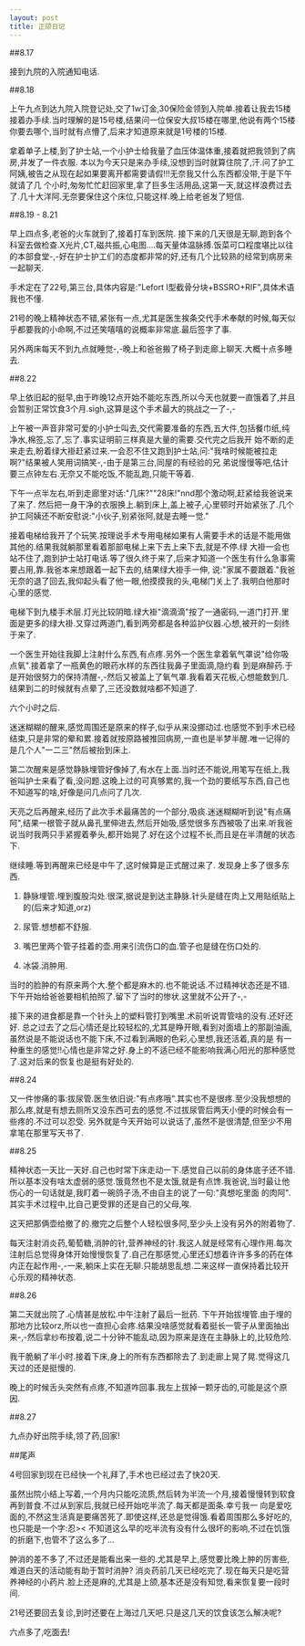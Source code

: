 ```yaml
---
layout: post
title: 正颌日记
---
```

##8.17

接到九院的入院通知电话.

##8.18

上午九点到达九院入院登记处,交了1w订金,30保险金领到入院单.接着让我去15楼接着办手续.当时理解的是15号楼,结果问一位保安大叔15楼在哪里,他说有两个15楼你要去哪个,当时就有点懵了,后来才知道原来就是1号楼的15楼.

拿着单子上楼,到了护士站,一个小护士给我量了血压体温体重,接着就把我领到了病房,并发了一件衣服. 本以为今天只是来办手续,没想到当时就算住院了,汗.问了护工阿姨,被告之从现在起如果要离开都需要请假!!!无奈我又什么东西都没带,于是下午就请了几 个小时,匆匆忙忙赶回家里,拿了巨多生活用品,这第一天,就这样浪费过去了.几十大洋阿.无奈要保住这个床位,只能这样.晚上给老爸发了短信.

##8.19 - 8.21

早上四点多,老爸的火车就到了,接着打车到医院. 接下来的几天很是无聊,跑到各个科室去做检查.X光片,CT,磁共振,心电图....每天量体温脉搏.饭菜可口程度堪比以往的本部食堂-,-好在护士护工们的态度都非常的好,还有几个比较熟的经常到病房来一起聊天.

手术定在了22号,第三台,具体内容是:"Lefort I型截骨分块+BSSRO+RIF",具体术语我也不懂.

21号的晚上精神状态不错,紧张有一点,尤其是医生挨条交代手术奉献的时候,每天似乎都要我的小命啊,不过还笑嘻嘻的说概率非常底.最后签字了事.

另外两床每天不到九点就睡觉-,-晚上和爸爸搬了椅子到走廊上聊天.大概十点多睡去.

##8.22

早上依旧起的挺早,由于昨晚12点开始不能吃东西,所以今天也就要一直饿着了,并且会暂别正常饮食3个月.sigh,这算是这个手术最大的挑战之一了-,-

上午被一声音非常可爱的小护士叫去,交代需要准备的东西,五大件,包括餐巾纸,纯净水,棉签,忘了,忘了.事实证明前三样真是大量的需要.交代完之后我开 始不断的走来走去,盼着绿大褂赶紧过来.一会忍不住又跑到护士站,问:"我啥时候能被拉走啊?"结果被人笑用词搞笑-,-由于是第三台,同屋的有经验的兄 弟说慢慢等吧,估计要三点钟左右.无奈又不能吃饭,不能乱跑,只能干等着.

下午一点半左右,听到走廊里对话:"几床?""28床!"nnd那个激动啊,赶紧给我爸说来了来了. 然后把一身干净的衣服换上.躺到床上,盖上被子,心里顿时开始紧张了.几个护工阿姨还不断安慰说:"小伙子,别紧张阿,就是去睡一觉."

接着电梯给我开了个玩笑.按理说手术专用电梯如果有人需要手术的话是不能用做其他的.结果我就躺那里看着那部电梯上来下去上来下去,就是不停.绿 大褂一会也站不住了,跑到护士站打电话.等了很久终于来了,后来才知道一个医生有什么急事需要占用,靠.我爸本来想跟着一起下去的,结果绿大褂手一伸, 说:"家属不要跟着."我爸无奈的退了回去,我仰起头看了他一眼,他摸摸我的头,电梯门关上了.我明白他那时心里的感觉.

电梯下到九楼手术层.灯光比较阴暗.绿大褂"滴滴滴"按了一通密码,一道门打开.里面是更多的绿大褂.又穿过两道门,看到两旁都是各种监护仪器.心想,被开的一刻终于来了.

一个医生开始往我脚上注射什么东西,有点疼.另外一个医生拿着氧气罩说"给你吸点氧".接着拿了一瓶黄色的眼药水样的东西往我鼻子里面滴,隐约看 到是麻醉药.于是开始很努力的保持清醒-,-然后又被盖上了氧气罩.我看着天花板,心想能数到几.结果到二的时候就有点晕了,三还没数就啥都不知道了.

六个小时之后.

迷迷糊糊的醒来,感觉周围还是原来的样子,似乎从来没挪动过.也感觉不到手术已经结束,只是非常的晕和累.接着就按原路被推回病房,一直也是半梦半醒.唯一记得的是几个人"一二三"然后被抬到床上.

第二次醒来是感觉静脉埋管好像掉了,有水在上面.当时还不能说,用笔写在纸上,我爸叫护士来看了看,没问题.这晚上过的可真够累的,我一个劲的要纸写东西,自己也不知道写的啥,好像是问几点问了几次.

天亮之后再醒来,经历了此次手术最痛苦的一个部分,吸痰.迷迷糊糊听到说"有点痛阿",结果一根管子就从鼻孔里伸进去,然后开始吸,感觉很多东西被吸了出来.听我爸说当时我两只手紧握着拳头,都开始晃了.好在这个过程不长,而且是在半清醒的状态下.

继续睡.等到再醒来已经是中午了,这时候算是正式醒过来了. 发现身上多了很多东西.

1. 静脉埋管.埋到腹股沟处.很深,据说是到达主静脉.针头是缝在肉上又用贴纸贴上的(后来才知道,orz)

2. 尿管.想想都不舒服.

3. 嘴巴里两个管子挂着的壶.用来引流伤口的血.管子也是缝在伤口处的.

4. 冰袋.消肿用.

当时的脸肿的有原来两个大.整个都是麻木的.也不能说话.不过精神状态还是不错. 下午开始给爸爸要相机拍照了.留下了当时的惨状.这里就不公开了-,-

接下来的进食都是靠一个针头上的塑料管打到嘴里.术前听说胃管啥的没有.还好还好. 总之过去了之后心情还是比较轻松的,尤其是睁开眼,看到对面墙上的那副油画,虽然说是不能说话也不能下床,不过看到满眼的色彩,心里想,我还活着,真的是 有一种重生的感觉!!心情也是非常之好.身上的不适已经不能影响我满心阳光的那种感觉了.这对后来的恢复也是挺有好处的.

##8.24

又一件惨痛的事:拔尿管.医生依旧说:"有点疼哦".其实也不是很疼.至少没我想想的那么疼,就是有想去厕所又没东西可去的感觉.不过拔尿管后两天小便的时候会有一些疼的.不过可以忍受. 另外就是今天开始可以说话了,虽然不是很清楚,但至少不用拿笔在那里写天书了.

##8.25

精神状态一天比一天好.自己也时常下床走动一下.感觉自己以前的身体底子还不错. 所以基本没有啥太虚弱的感觉.饿竟然也不是太饿,就是有点馋.我爸说,当时最让他伤心的一句话就是,我盯着一碗鸽子汤,不由自主的说了一句:"真想吃里面 的肉阿".其实手术过程中,比自己更受罪的还是自己的父母,唉.

这天把那俩壶给撤了的.撤完之后整个人轻松很多阿,至少头上没有另外的附着物了.

每天注射消炎药,葡萄糖,消肿的针,营养神经的针.我这人就是经常有心理作用.每次注射后总觉得身体开始慢慢恢复了.自己在那感觉,心里还幻想着许许多多的药在体内正在起作用-,-一来,躺床上实在无聊.只能胡思乱想.二来这样一直保持着比较开心乐观的精神状态.

##8.26

第二天就出院了.心情甚是放松.中午注射了最后一批药. 下午开始拔埋管.由于埋的那地方比较orz,所以也一直担心会疼.结果没啥感觉就看着挺长一管子从里面抽出来-,-然后拿纱布按着,说二十分钟不能乱动,因为原来是连在主静脉上的,比较危险.

我干脆躺了半小时.接着下床,身上的所有东西都除去了.到走廊上晃了晃.觉得这几天过的还是挺慢的.

晚上的时候舌头突然有点疼,不知道咋回事.我左上拔掉一颗牙齿的,可能是这个原因.

##8.27

九点办好出院手续,领了药,回家!

##尾声

4号回家到现在已经快一个礼拜了,手术也已经过去了快20天.

虽然出院小结上写着,一个月内只能吃流质,然后转为半流一个月,接着慢慢转到软食再到普食.不过从到家后,我就已经开始吃半流了.每天都是面条.幸亏我一 向是爱吃面的,不然这生活真是要痛苦死了.即使这样,还总是觉得饿.看着周围那么多好吃的,也只能是一个字:忍>< 不知道这么早的吃半流有没有什么很坏的影响,不过在饥饿的折磨下,也管不了这么多了...

肿消的差不多了,不过还是能看出来一些的.尤其是早上,感觉要比晚上肿的厉害些,难道白天的活动能有助于暂时消肿? 消炎药前几天已经吃完了.现在每天只是吃营养神经的小药片.脸上还是麻的,尤其是上颌,基本还是没有知觉,看来恢复要一段时间.

21号还要回去复诊,到时还要在上海过几天吧.只是这几天的饮食该怎么解决呢?

六点多了,吃面去!

